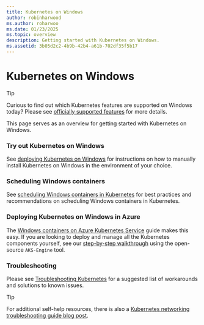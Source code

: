 ```yaml
---
title: Kubernetes on Windows
author: robinharwood
ms.author: roharwoo
ms.date: 01/23/2025
ms.topic: overview
description: Getting started with Kubernetes on Windows.
ms.assetid: 3b05d2c2-4b9b-42b4-a61b-702df35f5b17
---
```

# Kubernetes on Windows

> [!TIP]
> Curious to find out which Kubernetes features are supported on Windows today? Please see [officially supported features](https://kubernetes.io/docs/concepts/windows/intro/#supported-functionality-and-limitations) for more details.

This page serves as an overview for getting started with Kubernetes on Windows.

### Try out Kubernetes on Windows

See [deploying Kubernetes on Windows](/azure/aks/hybrid/aks-hci-evaluation-guide) for instructions on how to manually install Kubernetes on Windows in the environment of your choice.

### Scheduling Windows containers

See [scheduling Windows containers in Kubernetes](https://kubernetes.io/docs/concepts/windows/user-guide/) for best practices and recommendations on scheduling Windows containers in Kubernetes.

### Deploying Kubernetes on Windows in Azure

The [Windows containers on Azure Kubernetes Service](/azure/aks/windows-container-cli) guide makes this easy. If you are looking to deploy and manage all the Kubernetes components yourself, see our [step-by-step walkthrough](https://github.com/Azure/aks-engine/blob/master/docs/topics/windows.md) using the open-source `AKS-Engine` tool.

### Troubleshooting

Please see [Troubleshooting Kubernetes](./common-problems.md) for a suggested list of workarounds and solutions to known issues.
>[!TIP]
> For additional self-help resources, there is also a [Kubernetes networking troubleshooting guide blog post](https://techcommunity.microsoft.com/blog/networkingblog/troubleshooting-kubernetes-networking-on-windows-part-1/508648).
